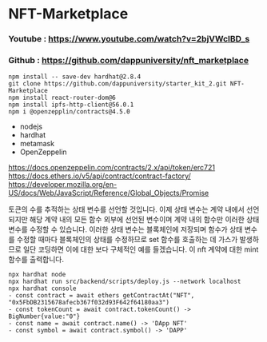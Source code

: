 # NFT-Marketplace

### Youtube : https://www.youtube.com/watch?v=2bjVWclBD_s
### Github : https://github.com/dappuniversity/nft_marketplace

```
npm install -- save-dev hardhat@2.8.4
git clone https://github.com/dappuniversity/starter_kit_2.git NFT-Marketplace
npm install react-router-dom@6
npm install ipfs-http-client@56.0.1
npm i @openzepplin/contracts@4.5.0
```

- nodejs
- hardhat
- metamask
- OpenZeppelin

https://docs.openzeppelin.com/contracts/2.x/api/token/erc721
https://docs.ethers.io/v5/api/contract/contract-factory/
https://developer.mozilla.org/en-US/docs/Web/JavaScript/Reference/Global_Objects/Promise

토큰의 수를 추적하는 상태 변수를 선언할 것입니다. 이제 상태 변수는 계약 내에서 선언되지만 해당 계약 내의 모든 함수 외부에 선언된 변수이며 계약 내의 함수만 이러한 상태 변수를 수정할 수 있습니다. 이러한 상태 변수는 블록체인에 저장되며 함수가 상태 변수를 수정할 때마다 블록체인의 상태를 수정하므로 set 함수를 호출하는 데 가스가 발생하므로 일단 코딩하면 이에 대한 보다 구체적인 예를 들겠습니다. 이 nft 계약에 대한 mint 함수를 출력합니다.


```
npx hardhat node
npx hardhat run src/backend/scripts/deploy.js --network localhost
npx hardhat console
- const contract = await ethers getContractAt("NFT", "0x5FbDB2315678afecb367f032d93F642f64180aa3")
- const tokenCount = await contract.tokenCount() -> BigNumber{value:"0"}
- const name = await contract.name() -> 'DApp NFT'
- const symbol = await contract.symbol() -> 'DAPP'
```
